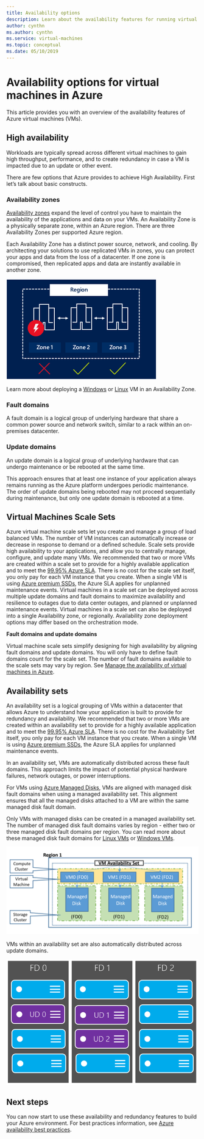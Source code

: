 ```yaml
---
title: Availability options 
description: Learn about the availability features for running virtual machines in Azure
author: cynthn
ms.author: cynthn
ms.service: virtual-machines
ms.topic: conceptual
ms.date: 05/10/2019
---
```


# Availability options for virtual machines in Azure

This article provides you with an overview of the availability features of Azure virtual machines (VMs).

## High availability

Workloads are typically spread across different virtual machines to gain high throughput, performance, and to create redundancy in case a VM is impacted due to an update or other event. 

There are few options that Azure provides to achieve High Availability. First let’s talk about basic constructs. 

### Availability zones

[Availability zones](../availability-zones/az-overview.md) expand the level of control you have to maintain the availability of the applications and data on your VMs. An Availability Zone is a physically separate zone, within an Azure region. There are three Availability Zones per supported Azure region. 

Each Availability Zone has a distinct power source, network, and cooling. By architecting your solutions to use replicated VMs in zones, you can protect your apps and data from the loss of a datacenter. If one zone is compromised, then replicated apps and data are instantly available in another zone. 

![Availability zones](./media/virtual-machines-common-regions-and-availability/three-zones-per-region.png)

Learn more about deploying a [Windows](./windows/create-powershell-availability-zone.md) or [Linux](./linux/create-cli-availability-zone.md) VM in an Availability Zone.


### Fault domains

A fault domain is a logical group of underlying hardware that share a common power source and network switch, similar to a rack within an on-premises datacenter. 

### Update domains

An update domain is a logical group of underlying hardware that can undergo maintenance or be rebooted at the same time. 

This approach ensures that at least one instance of your application always remains running as the Azure platform undergoes periodic maintenance. The order of update domains being rebooted may not proceed sequentially during maintenance, but only one update domain is rebooted at a time.


## Virtual Machines Scale Sets 

Azure virtual machine scale sets let you create and manage a group of load balanced VMs. The number of VM instances can automatically increase or decrease in response to demand or a defined schedule. Scale sets provide high availability to your applications, and allow you to centrally manage, configure, and update many VMs. We recommended that two or more VMs are created within a scale set to provide for a highly available application and to meet the [99.95% Azure SLA](https://azure.microsoft.com/support/legal/sla/virtual-machines/). There is no cost for the scale set itself, you only pay for each VM instance that you create. When a single VM is using [Azure premium SSDs](./windows/disks-types.md#premium-ssd), the Azure SLA applies for unplanned maintenance events. Virtual machines in a scale set can be deployed across multiple update domains and fault domains to maximize availability and resilience to outages due to data center outages, and planned or unplanned maintenance events. Virtual machines in a scale set can also be deployed into a single Availability zone, or regionally. Availability zone deployment options may differ based on the orchestration mode.

**Fault domains and update domains**

Virtual machine scale sets simplify designing for high availability by aligning fault domains and update domains. You will only have to define fault domains count for the scale set. The number of fault domains available to the scale sets may vary by region. See [Manage the availability of virtual machines in Azure](./windows/manage-availability.md).


## Availability sets
An availability set is a logical grouping of VMs within a datacenter that allows Azure to understand how your application is built to provide for redundancy and availability. We recommended that two or more VMs are created within an availability set to provide for a highly available application and to meet the [99.95% Azure SLA](https://azure.microsoft.com/support/legal/sla/virtual-machines/). There is no cost for the Availability Set itself, you only pay for each VM instance that you create. When a single VM is using [Azure premium SSDs](./windows/disks-types.md#premium-ssd), the Azure SLA applies for unplanned maintenance events.

In an availability set, VMs are automatically distributed across these fault domains. This approach limits the impact of potential physical hardware failures, network outages, or power interruptions.

For VMs using [Azure Managed Disks](./faq-for-disks.md), VMs are aligned with managed disk fault domains when using a managed availability set. This alignment ensures that all the managed disks attached to a VM are within the same managed disk fault domain. 

Only VMs with managed disks can be created in a managed availability set. The number of managed disk fault domains varies by region - either two or three managed disk fault domains per region. You can read more about these managed disk fault domains for [Linux VMs](./linux/manage-availability.md?#use-managed-disks-for-vms-in-an-availability-set) or [Windows VMs](./windows/manage-availability.md?#use-managed-disks-for-vms-in-an-availability-set).

![Managed availability set](./media/virtual-machines-common-manage-availability/md-fd-updated.png)


VMs within an availability set are also automatically distributed across update domains. 

![Availability sets](./media/virtual-machines-common-manage-availability/ud-fd-configuration.png)

## Next steps
You can now start to use these availability and redundancy features to build your Azure environment. For best practices information, see [Azure availability best practices](/azure/architecture/checklist/resiliency-per-service).